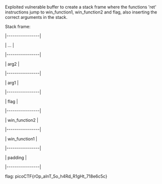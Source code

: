 Exploited vulnerable buffer to create a stack frame where the functions 'ret' instructions jump to win_function1, win_function2 and flag, also inserting the correct arguments in the stack.

Stack frame:

|-----------------|

|      ...        |

|-----------------|

|     arg2        |

|-----------------|

|     arg1        |

|-----------------|

|     flag        |

|-----------------|

|  win_function2  |

|-----------------|

|  win_function1  | 

|-----------------|

|    padding      |

|-----------------|


flag: picoCTF{rOp_aInT_5o_h4Rd_R1gHt_718e6c5c}
